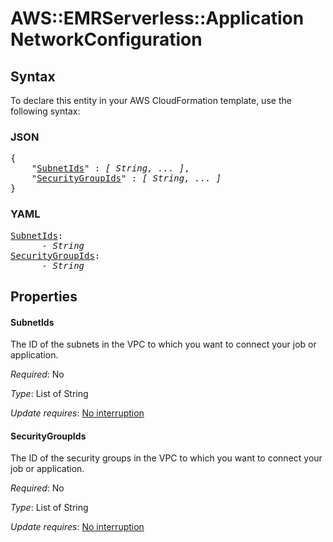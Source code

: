 # AWS::EMRServerless::Application NetworkConfiguration

## Syntax

To declare this entity in your AWS CloudFormation template, use the following syntax:

### JSON

<pre>
{
    "<a href="#subnetids" title="SubnetIds">SubnetIds</a>" : <i>[ String, ... ]</i>,
    "<a href="#securitygroupids" title="SecurityGroupIds">SecurityGroupIds</a>" : <i>[ String, ... ]</i>
}
</pre>

### YAML

<pre>
<a href="#subnetids" title="SubnetIds">SubnetIds</a>: <i>
      - String</i>
<a href="#securitygroupids" title="SecurityGroupIds">SecurityGroupIds</a>: <i>
      - String</i>
</pre>

## Properties

#### SubnetIds

The ID of the subnets in the VPC to which you want to connect your job or application.

_Required_: No

_Type_: List of String

_Update requires_: [No interruption](https://docs.aws.amazon.com/AWSCloudFormation/latest/UserGuide/using-cfn-updating-stacks-update-behaviors.html#update-no-interrupt)

#### SecurityGroupIds

The ID of the security groups in the VPC to which you want to connect your job or application.

_Required_: No

_Type_: List of String

_Update requires_: [No interruption](https://docs.aws.amazon.com/AWSCloudFormation/latest/UserGuide/using-cfn-updating-stacks-update-behaviors.html#update-no-interrupt)
